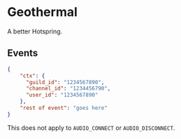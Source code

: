 # Geothermal

A better Hotspring.

## Events

```JSON
{
    "ctx": {
      "guild_id": "1234567890",
      "channel_id": "1234456790",
      "user_id": "1234567890"
    },
    "rest of event": "goes here"
}
```
This does not apply to `AUDIO_CONNECT` or `AUDIO_DISCONNECT`.